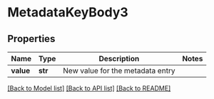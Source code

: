 # MetadataKeyBody3

## Properties
Name | Type | Description | Notes
------------ | ------------- | ------------- | -------------
**value** | **str** | New value for the metadata entry | 

[[Back to Model list]](../README.md#documentation-for-models) [[Back to API list]](../README.md#documentation-for-api-endpoints) [[Back to README]](../README.md)


